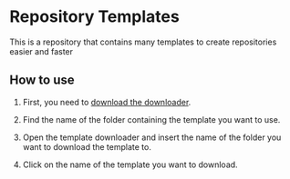 # Repository Templates

This is a repository that contains many templates to create repositories easier and faster

## How to use

1. First, you need to [download the downloader](https://github.com/Louis-Navarro/template-downloader).

2. Find the name of the folder containing the template you want to use.

3. Open the template downloader and insert the name of the folder you want to download the template to.

4. Click on the name of the template you want to download.
